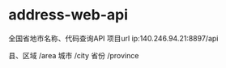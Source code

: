 ﻿# address-web-api
全国省地市名称、代码查询API
项目url ip:140.246.94.21:8897/api

县、区域
/area 
城市
/city
省份
/province



